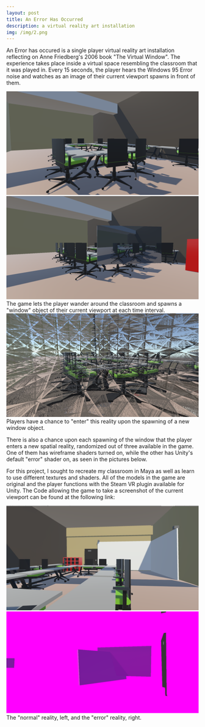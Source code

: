 ```yaml
---
layout: post
title: An Error Has Occurred
description: a virtual reality art installation
img: /img/2.png
---
```


An Error has occured is a single player virtual reality art installation reflecting on Anne Friedberg's 2006 book "The Virtual Window". The experience takes place inside a virtual space resembling the classroom that it was played in. Every 15 seconds, the player hears the Windows 95 Error noise and watches as an image of their current viewport spawns in front of them.

<div class="img_row">
	<img class="col one" src="/img/AnErrorHasOccured3.png" alt="" title="Screenshot 2"/>
	<img class="col two" src="/img/AnErrorHasOccured4.png" alt="" title="Screenshot 3"/>
</div>
<div class="col three caption">
	The game lets the player wander around the classroom and spawns a "window" object of their current viewport at each time interval. 
</div>
<div class="img_row">
	<img class="col three" src="/img/AnErrorHasOccured1.png"/>
</div>

<div class="col three caption">
Players have a chance to "enter" this reality upon the spawning of a new window object. 
</div>

There is also a chance upon each spawning of the window that the player enters a new spatial reality, randomized out of three available in the game. One of them has wireframe shaders turned on, while the other has Unity's default "error" shader on, as seen in the pictures below.


For this project, I sought to recreate my classroom in Maya as well as learn to use different textures and shaders. All of the models in the game are original and the player functions with the Steam VR plugin available for Unity. The Code allowing the game to take a screenshot of the current viewport can be found at the following link: 


<div class="img_row">
	  <img class="col two" src="/img/AnErrorHasOccured5.png"/>
	  <img class="col one" src="/img/AnErrorHasOccured2.png"/>
	</div>
<div class="col three caption">
	The "normal" reality, left, and the "error" reality, right.
</div>


<br/><br/><br/>
